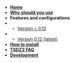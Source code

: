 * **[Home](https://github.com/OpenSource-EBike-firmware/TSDZ2_wiki/wiki)**
* **[Why should you use](https://github.com/OpenSource-EBike-firmware/TSDZ2_wiki/wiki/Why-should-you-use-the-Flexible-OpenSource-firmware-on-your-TSDZ2)**
* **Features and configurations**
* * [Version < 0.12](https://github.com/OpenSource-EBike-firmware/TSDZ2_wiki/wiki/TSDZ2-and-KT-LCD3-advanced-features-with-Flexible-OpenSource-firmwares)
* * [Version 0.12 (latest)](https://github.com/OpenSource-EBike-firmware/TSDZ2_wiki/wiki/Usage-and-configuration-of-firmware-version-0.12)
* **[How to install](https://github.com/OpenSource-EBike-firmware/TSDZ2_wiki/wiki#how-to-install)**
* **[TSDZ2 FAQ](https://github.com/OpenSource-EBike-firmware/TSDZ2_wiki/wiki/FAQ)**
* **[Development](https://github.com/OpenSource-EBike-firmware/TSDZ2_wiki/wiki/Development)**